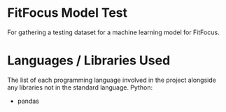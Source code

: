 # FitFocus Model Test
For gathering a testing dataset for a machine learning model for FitFocus. 

# Languages / Libraries Used
The list of each programming language involved in the project alongside any libraries not in the standard language.
Python:
- pandas
